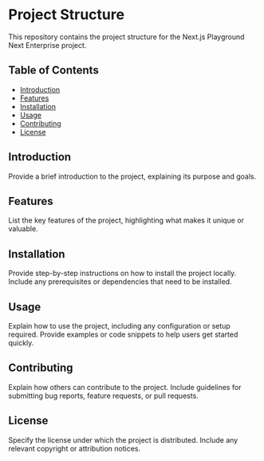 # Project Structure

This repository contains the project structure for the Next.js Playground Next Enterprise project.

## Table of Contents

- [Introduction](#introduction)
- [Features](#features)
- [Installation](#installation)
- [Usage](#usage)
- [Contributing](#contributing)
- [License](#license)

## Introduction

Provide a brief introduction to the project, explaining its purpose and goals.

## Features

List the key features of the project, highlighting what makes it unique or valuable.

## Installation

Provide step-by-step instructions on how to install the project locally. Include any prerequisites or dependencies that need to be installed.

## Usage

Explain how to use the project, including any configuration or setup required. Provide examples or code snippets to help users get started quickly.

## Contributing

Explain how others can contribute to the project. Include guidelines for submitting bug reports, feature requests, or pull requests.

## License

Specify the license under which the project is distributed. Include any relevant copyright or attribution notices.
